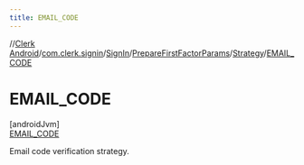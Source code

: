 ```yaml
---
title: EMAIL_CODE
---
```

//[Clerk Android](../../../../../../index.html)/[com.clerk.signin](../../../../index.html)/[SignIn](../../../index.html)/[PrepareFirstFactorParams](../../index.html)/[Strategy](../index.html)/[EMAIL_CODE](index.html)



# EMAIL_CODE



[androidJvm]\
[EMAIL_CODE](index.html)



Email code verification strategy.


